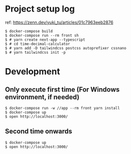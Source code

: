 # Project setup log

ref: https://zenn.dev/yuki_tu/articles/01c7963eeb2876

```
$ docker-compose build
$ docker-compose run --rm front sh
$ # yarn create next-app --typescript
$ # cd time-decimal-calculator
$ # yarn add -D tailwindcss postcss autoprefixer cssnano
$ # yarn tailwindcss init -p
```

# Development

## Only execute first time (For Windows environment, if needed)

```
$ docker-compose run -w //app --rm front yarn install
$ docker-compose up
$ open http://localhost:3000/
```

## Second time onwards

```
$ docker-compose up
$ open http://localhost:3000/
```